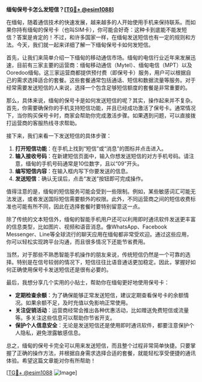 **缅甸保号卡怎么发短信？[[TG💪+ @esim1088](https://t.me/s/esim1088)]**

在缅甸，随着通信技术的快速发展，越来越多的人开始使用手机来保持联系。而如果你持有缅甸的保号卡（也叫SIM卡），你可能会好奇：这种卡到底能不能发短信？答案是肯定的！不过，和许多国家一样，在缅甸发送短信也有一定的规则和方法。今天，我们就一起来详细了解一下缅甸保号卡如何发短信。

首先，让我们来简单介绍一下缅甸的移动通信市场。缅甸的电信行业近年来发展迅速，目前有三家主要的运营商：缅甸移动通信（Mytel）、缅甸电信（MPT）以及Ooredoo缅甸。这三家运营商都提供预付费（即保号卡）服务，用户可以根据自己的需求选择适合的套餐。这些套餐通常包括通话、短信和数据流量等服务。对于经常需要发送短信的人来说，选择一个包含足够短信额度的套餐是非常重要的。

那么，具体来说，缅甸的保号卡是如何发送短信的呢？其实，操作起来并不复杂。首先，你需要确保你的手机支持短信功能，并且已经成功激活了保号卡。通常情况下，当你购买保号卡时，商家会帮助你完成激活步骤。如果遇到问题，可以直接拨打运营商的客服热线寻求帮助。

接下来，我们来看一下发送短信的具体步骤：

1. **打开短信功能**：在手机上找到“短信”或“消息”的图标并点击进入。
2. **输入接收号码**：在新建短信页面中，输入你想发送短信的对方手机号码。请注意，缅甸的手机号码通常是10位数字，且以“09”开头。
3. **编写短信内容**：在输入框内写下你要发送的信息。
4. **发送短信**：确认无误后，点击“发送”按钮即可完成操作。

值得注意的是，缅甸的短信服务可能会受到一些限制。例如，某些敏感词汇可能无法发送，或者发送国际短信需要额外的权限。此外，不同运营商之间的短信收费标准也可能有所不同，因此在选择套餐时要特别留意这一点。

除了传统的文本短信外，缅甸的智能手机用户还可以利用即时通讯软件发送更丰富的信息类型，比如图片、视频和语音消息。像WhatsApp、Facebook Messenger、Line等全球流行的聊天应用在缅甸都非常受欢迎。通过这些应用，你可以轻松实现跨平台沟通，而且很多情况下还能节省费用。

当然，对于那些不熟悉智能手机操作的朋友来说，传统短信仍然是一个可靠的选择。特别是在信号较弱的情况下，短信往往比语音通话更加稳定。因此，掌握好如何正确使用保号卡发送短信还是很有必要的。

最后，我想分享几个实用的小贴士，帮助你在缅甸更好地使用保号卡：

- **定期检查余额**：为了确保能够正常发送短信，建议定期查看保号卡的余额情况。如果余额不足，及时充值以免影响正常使用。
- **关注促销活动**：运营商经常会推出各种优惠活动，比如赠送免费短信或流量等。多关注这些信息可以帮助你节省开支。
- **保护个人信息安全**：无论是发送短信还是使用即时通讯软件，都要注意保护个人隐私，避免泄露敏感信息。

总之，缅甸的保号卡完全可以用来发送短信，而且整个过程非常简单快捷。只要掌握了正确的操作方法，并根据自身需求选择合适的套餐，就能轻松享受便捷的通讯体验。希望这篇文章能对你有所帮助！

[[TG💪+ @esim1088](https://t.me/s/esim1088) ![Image](https://i.postimg.cc/4NQfJmqS/Snipaste-2025-05-13-00-14-12.png)]